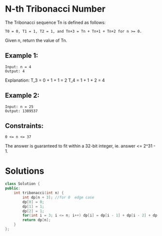 # N-th Tribonacci Number
The Tribonacci sequence Tn is defined as follows: 

    T0 = 0, T1 = 1, T2 = 1, and Tn+3 = Tn + Tn+1 + Tn+2 for n >= 0.

Given n, return the value of Tn.
 

## Example 1:

    Input: n = 4
    Output: 4
Explanation:
    T_3 = 0 + 1 + 1 = 2
    T_4 = 1 + 1 + 2 = 4
## Example 2:

    Input: n = 25
    Output: 1389537
 
## Constraints:

    0 <= n <= 37

The answer is guaranteed to fit within a 32-bit integer, ie. answer <= 2^31 - 1.

# Solutions

```cpp
class Solution {
public:
    int tribonacci(int n) {
        int dp[n + 3]; //for 0  edge case
        dp[0] = 0;
        dp[1] = 1;
        dp[2] = 1;
        for(int i = 3; i <= n; i++) dp[i] = dp[i - 1] + dp[i - 2] + dp [i-3];
        return dp[n];
    }
};
```